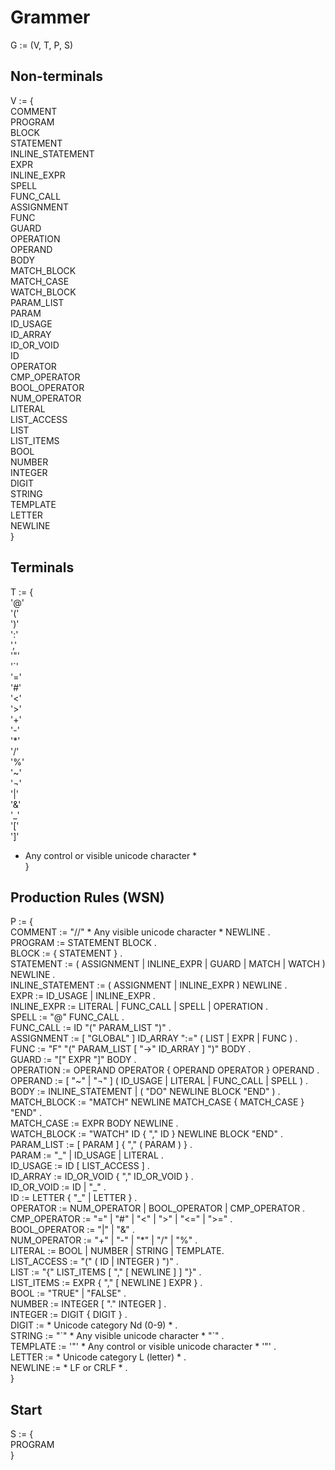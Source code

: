# Grammer

G := (V, T, P, S)  

## Non-terminals

V := {  
  COMMENT  
  PROGRAM  
  BLOCK  
  STATEMENT  
  INLINE_STATEMENT  
  EXPR  
  INLINE_EXPR  
  SPELL  
  FUNC_CALL  
  ASSIGNMENT  
  FUNC  
  GUARD  
  OPERATION  
  OPERAND  
  BODY  
  MATCH_BLOCK  
  MATCH_CASE  
  WATCH_BLOCK  
  PARAM_LIST  
  PARAM  
  ID_USAGE  
  ID_ARRAY  
  ID_OR_VOID  
  ID  
  OPERATOR  
  CMP_OPERATOR  
  BOOL_OPERATOR  
  NUM_OPERATOR  
  LITERAL  
  LIST_ACCESS  
  LIST  
  LIST_ITEMS  
  BOOL  
  NUMBER  
  INTEGER  
  DIGIT  
  STRING  
  TEMPLATE  
  LETTER  
  NEWLINE  
}

## Terminals

T := {  
  '@'  
  '('  
  ')'  
  ':'  
  ','  
  '"'  
  '\`'  
  '='  
  '#'  
  '<'  
  '>'  
  '+'  
  '-'  
  '\*'  
  '/'  
  '%'  
  '~'  
  '¬'  
  '|'  
  '&'  
  '\_'  
  '['  
  ']'  
  * Any control or visible unicode character *  
}

## Production Rules (WSN)

P := {  
  COMMENT          := "//" * Any visible unicode character * NEWLINE .  
  PROGRAM          := STATEMENT BLOCK .  
  BLOCK            := { STATEMENT } .  
  STATEMENT        := ( ASSIGNMENT | INLINE_EXPR | GUARD | MATCH | WATCH ) NEWLINE .  
  INLINE_STATEMENT := ( ASSIGNMENT | INLINE_EXPR ) NEWLINE .  
  EXPR             := ID_USAGE | INLINE_EXPR .  
  INLINE_EXPR      := LITERAL | FUNC_CALL | SPELL | OPERATION .  
  SPELL            := "@" FUNC_CALL .  
  FUNC_CALL        := ID "(" PARAM_LIST ")" .  
  ASSIGNMENT       := [ "GLOBAL" ] ID_ARRAY ":=" ( LIST | EXPR | FUNC ) .  
  FUNC             := "F" "(" PARAM_LIST [ "->" ID_ARRAY ] ")" BODY .  
  GUARD            := "[" EXPR "]" BODY .  
  OPERATION        := OPERAND OPERATOR { OPERAND OPERATOR } OPERAND .  
  OPERAND          := [ "~" | "¬" ] ( ID_USAGE | LITERAL | FUNC_CALL | SPELL ) .  
  BODY             := INLINE_STATEMENT | ( "DO" NEWLINE BLOCK "END" ) .  
  MATCH_BLOCK      := "MATCH" NEWLINE MATCH_CASE { MATCH_CASE } "END" .  
  MATCH_CASE       := EXPR BODY NEWLINE .  
  WATCH_BLOCK      := "WATCH" ID { "," ID } NEWLINE BLOCK "END" .  
  PARAM_LIST       := [ PARAM ] { "," ( PARAM ) } .  
  PARAM            := "\_" | ID_USAGE | LITERAL .  
  ID_USAGE         := ID [ LIST_ACCESS ] .  
  ID_ARRAY         := ID_OR_VOID { "," ID_OR_VOID } .  
  ID_OR_VOID       := ID | "\_" .  
  ID               := LETTER { "\_" | LETTER } .  
  OPERATOR         := NUM_OPERATOR | BOOL_OPERATOR | CMP_OPERATOR .  
  CMP_OPERATOR     := "=" | "#" | "<" | ">" | "<=" | ">=" .  
  BOOL_OPERATOR    := "|" | "&" .  
  NUM_OPERATOR     := "+" | "-" | "\*" | "/" | "%" .  
  LITERAL          := BOOL | NUMBER | STRING | TEMPLATE.  
  LIST_ACCESS      := "(" ( ID | INTEGER ) ")" .  
  LIST             := "{" LIST_ITEMS [ "," [ NEWLINE ] ] "}" .  
  LIST_ITEMS       := EXPR { "," [ NEWLINE ] EXPR } .  
  BOOL             := "TRUE" | "FALSE" .  
  NUMBER           := INTEGER [ "." INTEGER ] .  
  INTEGER          := DIGIT { DIGIT } .  
  DIGIT            := * Unicode category Nd (0-9) * .  
  STRING           := "\`" * Any visible unicode character * "\`" .  
  TEMPLATE         := '"' * Any control or visible unicode character * '"' .  
  LETTER           := * Unicode category L (letter) * .  
  NEWLINE          := * LF or CRLF * .  
}

## Start

S := {  
  PROGRAM  
}
